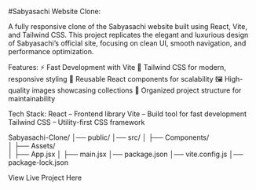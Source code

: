 #Sabyasachi Website Clone: 

A fully responsive clone of the Sabyasachi website built using React, Vite, and Tailwind CSS. This project replicates the elegant and luxurious design of Sabyasachi’s official site, focusing on clean UI, smooth navigation, and performance optimization.

Features:
⚡ Fast Development with Vite
🎨 Tailwind CSS for modern, responsive styling
🧩 Reusable React components for scalability
🖼️ High-quality images showcasing collections
📂 Organized project structure for maintainability

Tech Stack:
React – Frontend library
Vite – Build tool for fast development
Tailwind CSS – Utility-first CSS framework

Sabyasachi-Clone/
│── public/
│── src/
│   ├── Components/   
│   ├── Assets/       
│   ├── App.jsx
│   ├── main.jsx
│── package.json
│── vite.config.js
│── package-lock.json

View Live Project Here <!-- Replace with your deployed link -->
